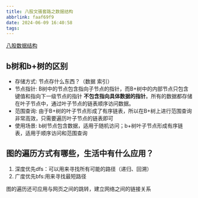 ```yaml
---
title: 八股文骚套路之数据结构
abbrlink: faaf69f9
date: 2024-06-09 16:40:58
tags:
---
```


[八股数据结构](https://mubu.com/app/edit/home/1cv82aWbhSC)

## b树和b+树的区别

- 存储方式: 节点存什么东西？（数据 索引）
- 节点指针: B树中的节点包含指向子节点的指针，而B+树中的内部节点只包含键值和指向下一级节点的指针 **不包含指向具体数据的指针**。所有的数据都存储在叶子节点中，通过叶子节点的链表顺序访问数据。
- 范围查询: 由于B+树的叶子节点形成了有序链表，所以在B+树上进行范围查询非常高效，只需要遍历叶子节点的链表即可
- 使用场景: b树节点包含数据，适用于随机访问；b+树叶子节点形成有序链表，适用于顺序访问和范围查询

## 图的遍历方式有哪些，生活中有什么应用？

1. 深度优先dfs：可以用来寻找所有可能的路径（递归、回溯）
2. 广度优先bfs:用来寻找最短路径

图的遍历还可应用与网页之间的跳转，建立网络之间的链接关系
